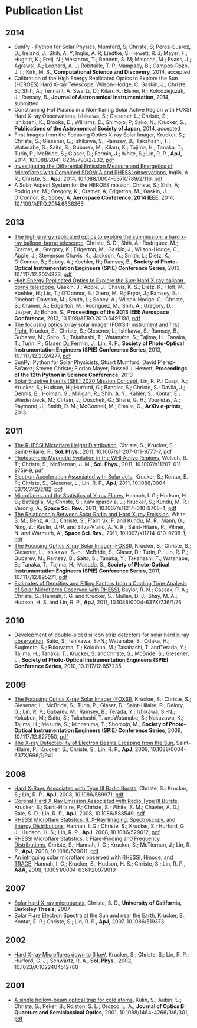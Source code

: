 Publication List
================
2014
----
*  SunPy - Python for Solar Physics, Mumford, S; Christe, S; Perez-Suarez, D.; Ireland, J.; Shih, A. Y; Inglis, A. R; Liedtke, S; Hewett, R. J; Mayer, F.; Hughitt, K.; Freij, N.; Meszaros, T.; Bennett, S. M; Malocha, M.; Evans, J.; Agrawal, A.; Leonard, A. J; Robitaille, T. P; Mampaey, B.; Campos-Rozo, J. I.; Kirk, M. S., **Computational Science and Discovery**, 2014, accepted
*  Calibration of the High Energy Replicated Optics to Explore the Sun (HEROES) Hard X-ray Telescope, Wilson-Hodge, C; Gaskin, J.; Christe, S.; Shih, A.; Tennant, A. Swartz, D.; Kilaru K.; Elsner, R.; Kolodziejczak, J.; Ramsey, B., **Journal of Astronomical Instrumentation**, 2014, submitted
*  Constraining Hot Plasma in a Non-flaring Solar Active Region with FOXSI Hard X-ray Observations, Ishikawa, S.; Glesener, L.; Christe, S.; Ishibashi, K.; Brooks, D.; Williams, D.; Shimojo, P; Sako, N.; Krucker, S., **Publications of the Astronomical Society of Japan**, 2014, accepted
*  First Images from the Focusing Optics X-ray Solar Imager, Krucker, S.; Christe, S.; Glesener, L.; Ishikawa, S.; Ramsey, B.; Takahashi, T.;  Watanabe, S.; Saito, S.; Gubarev, M.; Kilaru, K.; Tajima, H.; Tanaka, T.; Turin, P.; McBride, S.; Glaser, D.; Fermin, J.; White, S.; Lin, R. P., **ApJ**, 2014, 10.1088/2041-8205/793/2/L32, [pdf](https://www.researchgate.net/profile/Lindsay_Glesener/publication/265645457_FIRST_IMAGES_FROM_THE_FOCUSING_OPTICS_X-RAY_SOLAR_IMAGER/links/541ee03f0cf241a65a1aa547?origin=publication_detail)
*  [Investigating the Differential Emission Measure and Energetics of Microflares with Combined SDO/AIA and RHESSI observations](http://adsabs.harvard.edu/abs/2014ApJ...789..116I), Inglis, A. R.; Christe, S., **ApJ**, 2014, 10.1088/0004-637X/789/2/116, [pdf](http://iopscience.iop.org/0004-637X/789/2/116/pdf/apj_789_2_116.pdf)
*  A Solar Aspect System for the HEROES mission, Christe, S.; Shih, A; Rodriguez, M.; Gregory, K.; Cramer, A; Edgerton, M.; Gaskin, J.; O'Connor, B.; Sobey, A, **Aerospace Conference, 2014 IEEE**, 2014, 10.1109/AERO.2014.6836366

2013
----
*  [The high energy replicated optics to explore the sun mission: a hard x-ray balloon-borne telescope](http://adsabs.harvard.edu/abs/2013SPIE.8862E..06C), Christe, S. D.; Shih, A.; Rodriguez, M.; Cramer, A.; Gregory, K.; Edgerton, M.; Gaskin, J.; Wilson-Hodge, C.; Apple, J.; Stevenson Chavis, K.; Jackson, A.; Smith, L.; Dietz, K.; O'Connor, B.; Sobey, A.; Koehler, H.; Ramsey, B., **Society of Photo-Optical Instrumentation Engineers (SPIE) Conference Series**, 2013, 10.1117/12.2024323, [pdf](http://proceedings.spiedigitallibrary.org/proceeding.aspx?articleid=1744908)
*  [High Energy Replicated Optics to Explore the Sun: Hard X-ray balloon-borne telescope](http://adsabs.harvard.edu/abs/2013aero.confE.244G), Gaskin, J.; Apple, J.; Chavis, K. S.; Dietz, K.; Holt, M.; Koehler, H.; Lis, T.; O'Connor, B.; Otero, M. R.; Pryor, J.; Ramsey, B.; Rinehart-Dawson, M.; Smith, L.; Sobey, A.; Wilson-Hodge, C.; Christe, S.; Cramer, A.; Edgerton, M.; Rodriguez, M.; Shih, A.; Gregory, D.; Jasper, J.; Bohon, S., **Proceedings of the 2013 IEEE Aerospace Conference**, 2013, 10.1109/AERO.2013.6497198, [pdf](http://ieeexplore.ieee.org/stamp/stamp.jsp?tp=&arnumber=6497198)
*  [The focusing optics x-ray solar imager (FOXSI): instrument and first flight](http://adsabs.harvard.edu/abs/2013SPIE.8862E..0RK), Krucker, S.; Christe, S.; Glesener, L.; Ishikawa, S.; Ramsey, B.; Gubarev, M.; Saito, S.; Takahashi, T.;  Watanabe, S.; Tajima, H.; Tanaka, T.; Turin, P.; Glaser, D.; Fermin, J.; Lin, R. P., **Society of Photo-Optical Instrumentation Engineers (SPIE) Conference Series**, 2013, 10.1117/12.2024277, [pdf](http://proceedings.spiedigitallibrary.org/proceeding.aspx?articleid=1744926)
*  SunPy: Python for Solar Physicists, Stuart Mumford; David P\'erez-Su\'arez; Steven Christe; Florian Mayer; Russell J. Hewett, **Proceedings of the 12th Python in Science Conference**, 2013
*  [Solar Eruptive Events (SEE) 2020 Mission Concept](http://adsabs.harvard.edu/abs/2013arXiv1311.5243L), Lin, R. P.; Caspi, A.; Krucker, S.; Hudson, H.; Hurford, G.; Bandler, S.; Christe, S.; Davila, J.; Dennis, B.; Holman, G.; Milligan, R.; Shih, A. Y.; Kahler, S.; Kontar, E.; Wiedenbeck, M.; Cirtain, J.; Doschek, G.; Share, G. H.; Vourlidas, A.; Raymond, J.; Smith, D. M.; McConnell, M.; Emslie, G., **ArXiv e-prints**, 2013

2011
----
*  [The RHESSI Microflare Height Distribution](http://adsabs.harvard.edu/abs/2011SoPh..270..493C), Christe, S.; Krucker, S.; Saint-Hilaire, P., **Sol. Phys.**, 2011, 10.1007/s11207-011-9777-7, [pdf](http://download.springer.com/static/pdf/988/art%253A10.1007%252Fs11207-011-9777-7.pdf?auth66=1411654987_7c7708982acd52c3dcdce03ef40abf6d&ext=.pdf)
*  [Photospheric Magnetic Evolution in the WHI Active Regions](http://adsabs.harvard.edu/abs/2011SoPh..274..131W), Welsch, B. T.; Christe, S.; McTiernan, J. M., **Sol. Phys.**, 2011, 10.1007/s11207-011-9759-9, [pdf](http://link.springer.com/content/pdf/10.1007%2Fs11207-011-9759-9.pdf)
*  [Electron Acceleration Associated with Solar Jets](http://adsabs.harvard.edu/abs/2011ApJ...742...82K), Krucker, S.; Kontar, E. P.; Christe, S.; Glesener, L.; Lin, R. P., **ApJ**, 2011, 10.1088/0004-637X/742/2/82, [pdf](http://iopscience.iop.org/0004-637X/742/2/82/pdf/apj_742_2_82.pdf)
*  [Microflares and the Statistics of X-ray Flares](http://adsabs.harvard.edu/abs/2011SSRv..159..263H), Hannah, I. G.; Hudson, H. S.; Battaglia, M.; Christe, S.; Ka\v sparov\'a, J.; Krucker, S.; Kundu, M. R.; Veronig, A., **Space Sci. Rev.**, 2011, 10.1007/s11214-010-9705-4, [pdf](http://link.springer.com/content/pdf/10.1007%2Fs11214-010-9705-4.pdf)
*  [The Relationship Between Solar Radio and Hard X-ray Emission](http://adsabs.harvard.edu/abs/2011SSRv..159..225W), White, S. M.; Benz, A. O.; Christe, S.; F\'arn\'\ik, F. and
Kundu, M. R.; Mann, G.; Ning, Z.; Raulin, J.-P. and
Silva-V\'alio, A. V. R.; Saint-Hilaire, P.; Vilmer, N. and
Warmuth, A., **Space Sci. Rev.**, 2011, 10.1007/s11214-010-9708-1, [pdf](http://link.springer.com/content/pdf/10.1007%2Fs11214-010-9708-1.pdf)
*  [The Focusing Optics X-ray Solar Imager (FOXSI)](http://adsabs.harvard.edu/abs/2011SPIE.8147E..05K), Krucker, S.; Christe, S.; Glesener, L.; Ishikawa, S.-n.; McBride, S.; Glaser, D.; Turin, P.; Lin, R. P.; Gubarev, M.; Ramsey, B.; Saito, S.; Tanaka, Y.; Takahashi, T.; Watanabe, S.; Tanaka, T.; Tajima, H.; Masuda, S., **Society of Photo-Optical Instrumentation Engineers (SPIE) Conference Series**, 2011, 10.1117/12.895271, [pdf](http://proceedings.spiedigitallibrary.org/proceeding.aspx?articleid=1268073)
*  [Estimates of Densities and Filling Factors from a Cooling Time Analysis of Solar Microflares Observed with RHESSI](http://adsabs.harvard.edu/abs/2011ApJ...736...75B), Baylor, R. N.; Cassak, P. A.; Christe, S.; Hannah, I. G. and
Krucker, S.; Mullan, D. J.; Shay, M. A.; Hudson, H. S. and
Lin, R. P., **ApJ**, 2011, 10.1088/0004-637X/736/1/75

2010
----
*  [Development of double-sided silicon strip detectors for solar hard x-ray observation](http://adsabs.harvard.edu/abs/2010SPIE.7732E..0QS), Saito, S.; Ishikawa, S.-N.; Watanabe, S.; Odaka, H.; Sugimoto, S.; Fukuyama, T.; Kokubun, M.; Takahashi, T. andTerada, Y.; Tajima, H.; Tanaka, T.; Krucker, S. andChriste, S.; McBride, S.; Glesener, L., **Society of Photo-Optical Instrumentation Engineers (SPIE) Conference Series**, 2010, 10.1117/12.857235

2009
----
*  [The Focusing Optics X-ray Solar Imager (FOXSI)](http://adsabs.harvard.edu/abs/2009SPIE.7437E..05K), Krucker, S.; Christe, S.; Glesener, L.; McBride, S.; Turin, P.; Glaser, D.; Saint-Hilaire, P.; Delory, G.; Lin, R. P.; Gubarev, M.; Ramsey, B.; Terada, Y.; Ishikawa, S.-N.; Kokubun, M.; Saito, S.; Takahashi, T. andWatanabe, S.; Nakazawa, K.; Tajima, H.; Masuda, S.; Minoshima, T.; Shomojo, M., **Society of Photo-Optical Instrumentation Engineers (SPIE) Conference Series**, 2009, 10.1117/12.827950, [pdf](http://proceedings.spiedigitallibrary.org/proceeding.aspx?articleid=786058)
*  [The X-ray Detectability of Electron Beams Escaping from the Sun](http://adsabs.harvard.edu/abs/2009ApJ...696..941S), Saint-Hilaire, P.; Krucker, S.; Christe, S.; Lin, R. P., **ApJ**, 2009, 10.1088/0004-637X/696/1/941

2008
----
*  [Hard X-Rays Associated with Type III Radio Bursts](http://adsabs.harvard.edu/abs/2008ApJ...680L.149C), Christe, S.; Krucker, S.; Lin, R. P., **ApJ**, 2008, 10.1086/589971, [pdf](http://iopscience.iop.org/1538-4357/680/2/L149/pdf/589971.pdf)
*  [Coronal Hard X-Ray Emission Associated with Radio Type III Bursts](http://adsabs.harvard.edu/abs/2008ApJ...681..644K), Krucker, S.; Saint-Hilaire, P.; Christe, S.; White, S. M.; Chavier, A. D.; Bale, S. D.; Lin, R. P., **ApJ**, 2008, 10.1086/588549, [pdf](http://iopscience.iop.org/0004-637X/681/1/644/pdf/74140.web.pdf)
*  [RHESSI Microflare Statistics. II. X-Ray Imaging, Spectroscopy, and Energy Distributions](http://adsabs.harvard.edu/abs/2008ApJ...677..704H), Hannah, I. G.; Christe, S.; Krucker, S.; Hurford, G. J.; Hudson, H. S.; Lin, R. P., **ApJ**, 2008, 10.1086/529012, [pdf](http://iopscience.iop.org/0004-637X/677/1/704/pdf/73106.web.pdf)
*  [RHESSI Microflare Statistics. I. Flare-Finding and Frequency Distributions](http://adsabs.harvard.edu/abs/2008ApJ...677.1385C), Christe, S.; Hannah, I. G.; Krucker, S.; McTiernan, J.; Lin, R. P., **ApJ**, 2008, 10.1086/529011, [pdf](http://iopscience.iop.org/0004-637X/677/2/1385/pdf/73105.web.pdf)
*  [An intriguing solar microflare observed with RHESSI, Hinode, and TRACE](http://adsabs.harvard.edu/abs/2008A%26A...481L..45H), Hannah, I. G.; Krucker, S.; Hudson, H. S.; Christe, S.; Lin, R. P., **A&A**, 2008, 10.1051/0004-6361:20079019

2007
----
*  [Solar hard X-ray microbursts](http://adsabs.harvard.edu/abs/2007PhDT........26C), Christe, S. D., **University of California, Berkeley Thesis**, 2007
*  [Solar Flare Electron Spectra at the Sun and near the Earth](http://adsabs.harvard.edu/abs/2007ApJ...663L.109K), Krucker, S.; Kontar, E. P.; Christe, S.; Lin, R. P., **ApJ**, 2007, 10.1086/519373

2002
----
*  [Hard X-ray Microflares down to 3 keV](http://adsabs.harvard.edu/abs/2002SoPh..210..445K), Krucker, S.; Christe, S.; Lin, R. P.; Hurford, G. J.; Schwartz, R. A., **Sol. Phys.**, 2002, 10.1023/A:1022404512780

2001
----
*  [A single hollow-beam optical trap for cold atoms](http://adsabs.harvard.edu/abs/2001JOptB...3..353K), Kulin, S.; Aubin, S.; Christe, S.; Peker, B.; Rolston, S. L.; Orozco, L. A., **Journal of Optics B: Quantum and Semiclassical Optics**, 2001, 10.1088/1464-4266/3/6/301, [pdf](http://iopscience.iop.org/1464-4266/3/6/301/pdf/1464-4266_3_6_301.pdf)
